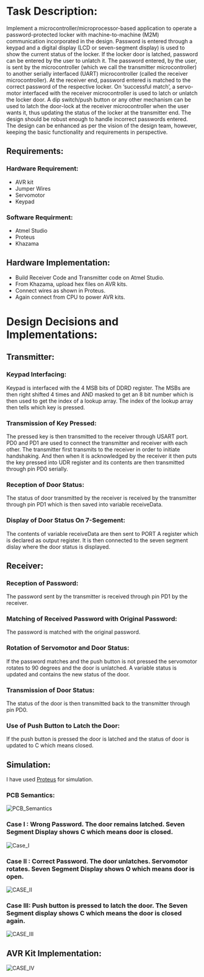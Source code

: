 # Task Description:
Implement a microcontroller/microprocessor-based application to operate a password-protected locker
with machine-to-machine (M2M) communication incorporated in the design. Password is entered
through a keypad and a digital display (LCD or seven-segment display) is used to show the current
status of the locker.
If the locker door is latched, password can be entered by the user to unlatch it. The password entered,
by the user, is sent by the microcontroller (which we call the transmitter microcontroller) to another
serially interfaced (UART) microcontroller (called the receiver microcontroller). At the receiver end,
password entered is matched to the correct password of the respective locker. On ‘successful match’,
a servo-motor interfaced with the receiver microcontroller is used to latch or unlatch the locker door.
A dip switch/push button or any other mechanism can be used to latch the door-lock at the receiver
microcontroller when the user wants it, thus updating the status of the locker at the transmitter end.
The design should be robust enough to handle incorrect passwords entered. The design can be
enhanced as per the vision of the design team, however, keeping the basic functionality and
requirements in perspective.

## Requirements:
### Hardware Requirement:
- AVR kit
- Jumper Wires
- Servomotor
- Keypad

### Software Requirment:
- Atmel Studio
- Proteus
- Khazama

## Hardware Implementation:
- Build Receiver Code and Transmitter code on Atmel Studio.
- From Khazama, upload hex files on AVR kits.
- Connect wires as shown in Proteus.
- Again connect from CPU to power AVR kits.

# Design Decisions and Implementations:

## Transmitter:

### Keypad Interfacing:
Keypad is interfaced with the 4 MSB bits of DDRD register. The MSBs are then right shifted 4 times and AND masked to get an 8 bit number which is then used to get the index of a lookup array. The index of the lookup array then tells which key is pressed.

### Transmission of Key Pressed:
 The pressed key is then transmitted to the receiver through USART port. PD0 and PD1 are used to connect the transmitter and receiver with each other. The transmitter first transmits to the receiver in order to initiate handshaking. And then when it is acknowledged by the receiver it then puts the key pressed into UDR register and its contents are then transmitted through pin PD0 serially. 

### Reception of Door Status: 
The status of door transmitted by the receiver is received by the transmitter through pin PD1 which is then saved into variable receiveData.

### Display of Door Status On 7-Segement:
The contents of variable receiveData are then sent to PORT A register which is declared as output register. It is then connected to the seven segment dislay where the door status is displayed.

## Receiver:

### Reception of Password: 

The password sent by the transmitter is received through pin PD1 by the receiver.

### Matching of Received Password with Original Password: 
The password is matched with the original password.

### Rotation of Servomotor and Door Status: 
If the password matches and the push button is not pressed the servomotor rotates to 90 degrees and the door is unlatched. A variable status is updated and contains the new status of the door.

### Transmission of Door Status: 
The status of the door is then transmitted back to the transmitter through pin PD0.

### Use of Push Button to Latch the Door:
If the push button is pressed the door is latched and the status of door is updated to C which means closed.

## Simulation:
I have used [Proteus](https://www.labcenter.com/) for simulation. 

### PCB Semantics:
![PCB_Semantics](https://user-images.githubusercontent.com/61081924/182027131-7db4fd18-1716-4019-90a9-66a2846a846b.jpeg)

### Case I : Wrong Password. The door remains latched. Seven Segment Display shows C which means door is closed.
![Case_I](https://user-images.githubusercontent.com/61081924/182027194-0fc9e66b-4e28-4430-ab7c-3688def09cb8.jpeg)

### Case II : Correct Password. The door unlatches. Servomotor rotates. Seven Segment Display shows O which means door is open.
![CASE_II](https://user-images.githubusercontent.com/61081924/182027224-6ed38efd-404b-4cef-9d0f-5a1949ba38e9.jpeg)

### Case III: Push button is pressed to latch the door. The Seven Segment display shows C which means the door is closed again.
![CASE_III](https://user-images.githubusercontent.com/61081924/182027244-8f82a6a4-3aac-4923-a494-7826dc788337.jpeg)

## AVR Kit Implementation:
![CASE_IV](https://user-images.githubusercontent.com/61081924/182027284-55294689-f820-4d74-b973-ab4e037b37fd.jpeg)


